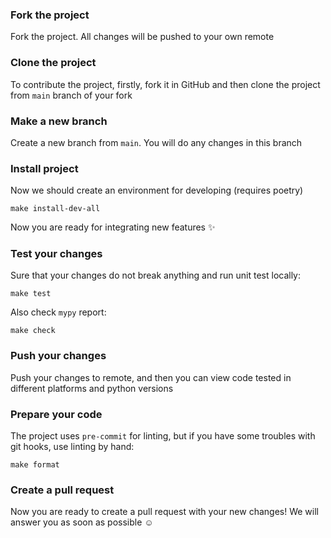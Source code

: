 ### Fork the project
Fork the project. All changes will be pushed to your own remote

### Clone the project
To contribute the project, firstly, fork it in GitHub and then clone the project from `main` branch of your fork

### Make a new branch
Create a new branch from `main`. You will do any changes in this branch

### Install project
Now we should create an environment for developing (requires poetry)
```shell
make install-dev-all
```
Now you are ready for integrating new features ✨

### Test your changes
Sure that your changes do not break anything and run unit test locally:
```shell
make test
```
Also check `mypy` report:
```shell
make check
```

### Push your changes
Push your changes to remote, and then you can view code tested in different platforms and python versions

### Prepare your code
The project uses `pre-commit` for linting, but if you have some troubles with git hooks, use linting by hand:
```shell
make format
```

### Create a pull request
Now you are ready to create a pull request with your new changes! We will answer you as soon as possible ☺️
